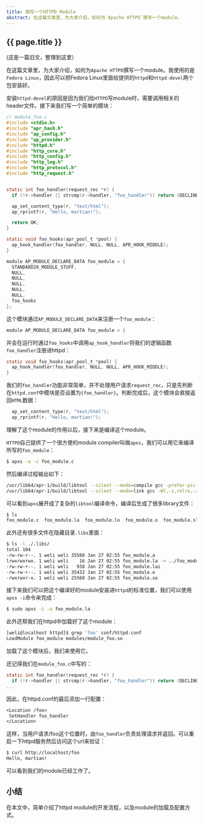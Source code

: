 ```yaml
---
title: 撰写一个HTTPD Module
abstract: 在这篇文章里，为大家介绍，如何为`Apache HTTPD`撰写一个module。
---
```


## {{ page.title }}

(这是一篇旧文，整理到这里）

在这篇文章里，为大家介绍，如何为`Apache HTTPD`撰写一个module。我使用的是`Fedora Linux`，因此可以把Fedora Linux里面给提供的`httpd`和`httpd-devel`两个包安装好。

安装`httpd-devel`的原因是因为我们给`HTTPD`写module时，需要调用相关的header文件。接下来我们写一个简单的模块：

```c
// module_foo.c
#include <stdio.h>
#include "apr_hash.h"
#include "ap_config.h"
#include "ap_provider.h"
#include "httpd.h"
#include "http_core.h"
#include "http_config.h"
#include "http_log.h"
#include "http_protocol.h"
#include "http_request.h"


static int foo_handler(request_rec *r) {
  if (!r->handler || strcmp(r->handler, "foo_handler")) return (DECLINED);

  ap_set_content_type(r, "text/html");
  ap_rprintf(r, "Hello, martian!");

  return OK;
}

static void foo_hooks(apr_pool_t *pool) {
  ap_hook_handler(foo_handler, NULL, NULL, APR_HOOK_MIDDLE);
}

module AP_MODULE_DECLARE_DATA foo_module = {
  STANDARD20_MODULE_STUFF,
  NULL,
  NULL,
  NULL,
  NULL,
  NULL,
  foo_hooks
};
```

这个模块通过`AP_MODULE_DECLARE_DATA`来注册一个`foo_module`：

```c
module AP_MODULE_DECLARE_DATA foo_module = {
```

并会在运行时通过`foo_hooks`中调用`ap_hook_handler`将我们的逻辑函数`foo_handler`注册进httpd：

```c
static void foo_hooks(apr_pool_t *pool) {
  ap_hook_handler(foo_handler, NULL, NULL, APR_HOOK_MIDDLE);
}
```

我们的`foo_handler`功能非常简单，并不处理用户请求`request_rec`，只是先判断在`httpd.conf`中模块是否设置为`{foo_handler}`。判断完成后，这个模块会直接返回`HTML`数据：

```c
  ap_set_content_type(r, "text/html");
  ap_rprintf(r, "Hello, martian!");
```

理解了这个module的作用以后，接下来是编译这个module。


`HTTPD`自己提供了一个很方便的module compiler叫做`apxs`，我们可以用它来编译所写的`foo_module`：

```bash
$ apxs -a -c foo_module.c
```

然后编译过程输出如下：

```bash
/usr/lib64/apr-1/build/libtool --silent --mode=compile gcc -prefer-pic -O2 -g -pipe -Wall -Werror=format-security -Wp,-D_FORTIFY_SOURCE=2 -fexceptions -fstack-protector-strong --param=ssp-buffer-size=4 -grecord-gcc-switches -specs=/usr/lib/rpm/redhat/redhat-hardened-cc1 -m64 -mtune=generic  -DLINUX -D_REENTRANT -D_GNU_SOURCE -pthread -I/usr/include/httpd  -I/usr/include/apr-1   -I/usr/include/apr-1   -c -o foo_module.lo foo_module.c && touch foo_module.slo
/usr/lib64/apr-1/build/libtool --silent --mode=link gcc -Wl,-z,relro,-z,now   -o foo_module.la  -rpath /usr/lib64/httpd/modules -module -avoid-version    foo_module.lo
```

可以看到`apxs`展开成了复杂的`libtool`编译命令，编译后生成了很多library文件：

```bash
$ ls
foo_module.c  foo_module.la  foo_module.lo  foo_module.o  foo_module.slo
```

此外还有很多文件在隐藏目录`.libs`里面：

```bash
$ ls -l ./.libs/
total 104
-rw-rw-r--. 1 weli weli 35580 Jan 27 02:55 foo_module.a
lrwxrwxrwx. 1 weli weli    16 Jan 27 02:55 foo_module.la -> ../foo_module.la
-rw-rw-r--. 1 weli weli   938 Jan 27 02:55 foo_module.lai
-rw-rw-r--. 1 weli weli 35432 Jan 27 02:55 foo_module.o
-rwxrwxr-x. 1 weli weli 25560 Jan 27 02:55 foo_module.so
```

接下来我们可以把这个编译好的module安装进`httpd`的标准位置，我们可以使用`apxs -i`命令来完成：

```bash
$ sudo apxs -i -a foo_module.la
```

此外还帮我们在httpd中加载好了这个module：

```bash
[weli@localhost httpd]$ grep 'foo' conf/httpd.conf
LoadModule foo_module modules/module_foo.so
```

加载了这个模块后，我们来使用它。

还记得我们在`module_foo.c`中写的：

```c
static int foo_handler(request_rec *r) {
  if (!r->handler || strcmp(r->handler, "foo_handler")) return (DECLINED);
...
```

因此，在httpd.conf的最后添加一行配置：

```txt
<Location /foo>
 SetHandler foo_handler
</Location>
```

这样，当用户请求/foo这个位置时，由`foo_handler`负责处理请求并返回。可以重启一下httpd服务然后访问这个url来验证：

```bash
$ curl http://localhost/foo
Hello, martian!
```

可以看到我们的module已经工作了。

## 小结

在本文中，简单介绍了httpd module的开发流程，以及module的加载及配置方式。
